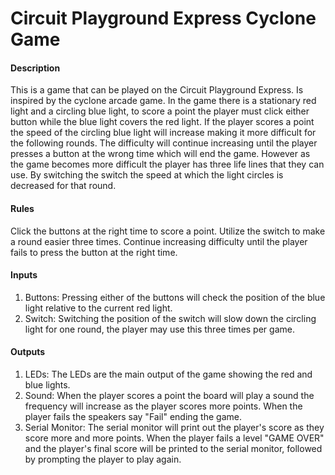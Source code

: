 # Circuit Playground Express Cyclone Game

#### Description

This is a game that can be played on the Circuit Playground Express. Is inspired by the cyclone arcade game. In the game there is a stationary red light and a circling blue light, to score a point the player must click either button while the blue light covers the red light. If the player scores a point the speed of the circling blue light will increase making it more difficult for the following rounds. The difficulty will continue increasing until the player presses a button at the wrong time which will end the game. However as the game becomes more difficult the player has three life lines that they can use. By switching the switch the speed at which the light circles is decreased for that round.

#### Rules

Click the buttons at the right time to score a point. Utilize the switch to make a round easier three times. Continue increasing difficulty until the player fails to press the button at the right time.

#### Inputs

1) Buttons: Pressing either of the buttons will check the position of the blue light relative to the current red light.
2) Switch: Switching the position of the switch will slow down the circling light for one round, the player may use this three times per game.

#### Outputs

1) LEDs: The LEDs are the main output of the game showing the red and blue lights.
2) Sound: When the player scores a point the board will play a sound the frequency will increase as the player scores more points. When the player fails the speakers say "Fail" ending the game.
3) Serial Monitor: The serial monitor will print out the player's score as they score more and more points. When the player fails a level "GAME OVER" and the player's final score will be printed to the serial monitor, followed by prompting the player to play again.
